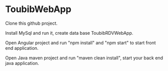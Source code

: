# ToubibWebApp

Clone this github project.

Install MySql and run it, create data base ToubibRDVWebApp.

Open Angular project and run "npm install" and "npm start" to start front end application.

Open Java maven project and run "maven clean install", start your back end java application.
